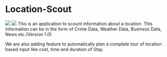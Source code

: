 # Location-Scout 
![](https://img.shields.io/badge/.NET--blue.svg) ![](https://img.shields.io/badge/C%23--brightgreen.svg) 
  This is an application to scount information about a location.
  This information can be in the form of Crime Data, Weather Data, Business Data, News etc.(Version 1.0)
  
  We are also adding feature to automatically plan a complete tour of location based input like cost, time and duration of Stay.
